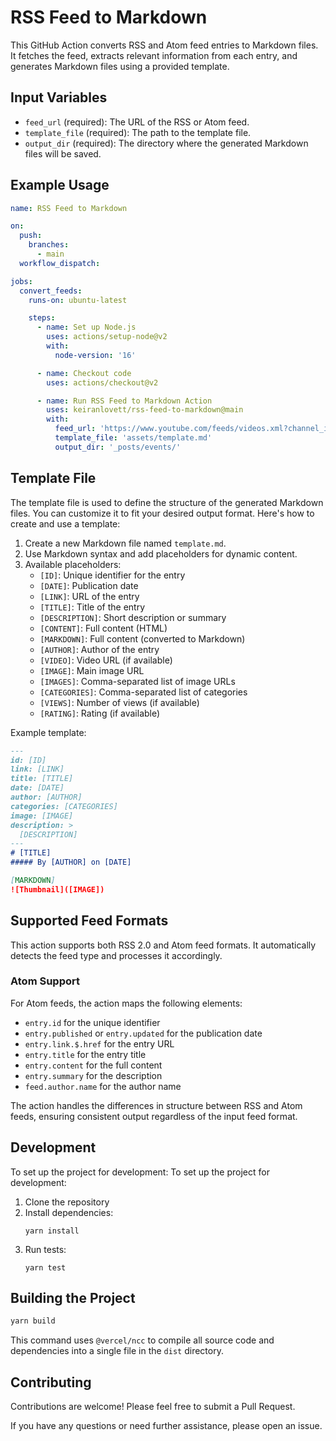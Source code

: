 # RSS Feed to Markdown

This GitHub Action converts RSS and Atom feed entries to Markdown files. It fetches the feed, extracts relevant information from each entry, and generates Markdown files using a provided template.

## Input Variables

- `feed_url` (required): The URL of the RSS or Atom feed.
- `template_file` (required): The path to the template file.
- `output_dir` (required): The directory where the generated Markdown files will be saved.

## Example Usage

```yaml
name: RSS Feed to Markdown

on:
  push:
    branches:
      - main
  workflow_dispatch:

jobs:
  convert_feeds:
    runs-on: ubuntu-latest

    steps:
      - name: Set up Node.js
        uses: actions/setup-node@v2
        with:
          node-version: '16'

      - name: Checkout code
        uses: actions/checkout@v2

      - name: Run RSS Feed to Markdown Action
        uses: keiranlovett/rss-feed-to-markdown@main
        with:
          feed_url: 'https://www.youtube.com/feeds/videos.xml?channel_id=UCuVczNc74_jsmgNlAhHbz-Q'
          template_file: 'assets/template.md'
          output_dir: '_posts/events/'
```

## Template File

The template file is used to define the structure of the generated Markdown files. You can customize it to fit your desired output format. Here's how to create and use a template:

1. Create a new Markdown file named `template.md`.
2. Use Markdown syntax and add placeholders for dynamic content.
3. Available placeholders:
   - `[ID]`: Unique identifier for the entry
   - `[DATE]`: Publication date
   - `[LINK]`: URL of the entry
   - `[TITLE]`: Title of the entry
   - `[DESCRIPTION]`: Short description or summary
   - `[CONTENT]`: Full content (HTML)
   - `[MARKDOWN]`: Full content (converted to Markdown)
   - `[AUTHOR]`: Author of the entry
   - `[VIDEO]`: Video URL (if available)
   - `[IMAGE]`: Main image URL
   - `[IMAGES]`: Comma-separated list of image URLs
   - `[CATEGORIES]`: Comma-separated list of categories
   - `[VIEWS]`: Number of views (if available)
   - `[RATING]`: Rating (if available)

Example template:

```markdown
---
id: [ID]
link: [LINK]
title: [TITLE]
date: [DATE]
author: [AUTHOR]
categories: [CATEGORIES]
image: [IMAGE]
description: >
  [DESCRIPTION]
---
# [TITLE]
##### By [AUTHOR] on [DATE]

[MARKDOWN]
![Thumbnail]([IMAGE])
```

## Supported Feed Formats

This action supports both RSS 2.0 and Atom feed formats. It automatically detects the feed type and processes it accordingly.

### Atom Support

For Atom feeds, the action maps the following elements:

- `entry.id` for the unique identifier
- `entry.published` or `entry.updated` for the publication date
- `entry.link.$.href` for the entry URL
- `entry.title` for the entry title
- `entry.content` for the full content
- `entry.summary` for the description
- `feed.author.name` for the author name

The action handles the differences in structure between RSS and Atom feeds, ensuring consistent output regardless of the input feed format.

## Development

To set up the project for development:
To set up the project for development:

1. Clone the repository
2. Install dependencies:
   ```
   yarn install
   ```
3. Run tests:
   ```
   yarn test
   ```

## Building the Project

```bash
yarn build
```

This command uses `@vercel/ncc` to compile all source code and dependencies into a single file in the `dist` directory.

## Contributing

Contributions are welcome! Please feel free to submit a Pull Request.

If you have any questions or need further assistance, please open an issue.
